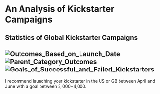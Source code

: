 # An Analysis of Kickstarter Campaigns
## Statistics of Global Kickstarter Campaigns
![Outcomes_Based_on_Launch_Date](C/Documents/DataBootcamp/Classwork/Crowdfunding_Analysis/Outcomes_Based_on_Launch_Date.png)
![Parent_Category_Outcomes](C/Documents/DataBootcamp/Classwork/Crowdfunding_Analysis/Parent_Category_Outcomes.png)
![Goals_of_Successful_and_Failed_Kickstarters](C/Documents/DataBootcamps/Classwork/Crowdfunding_Analysis/Goals_of_Successful_and_Failed_Kickstarters.png)
---
I recommend launching your kickstarter in the US or GB between April and June with a goal between $3,000-$4,000. 
